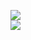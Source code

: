 [![](https://img.shields.io/badge/Made%20With-Github%20Spray-lightgrey.svg?style=for-the-badge&logo=github)](https://github.com/Annihil/github-spray#14870)  
[![](https://i.imgur.com/2DrTn0Z.gif)](https://github.com/Annihil/github-spray)